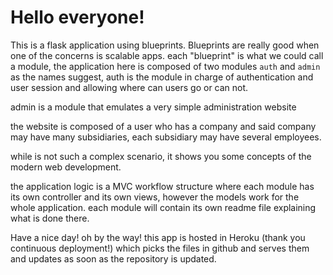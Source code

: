 # Hello everyone!
This is a flask application using blueprints.
Blueprints are really good when one of the concerns is scalable apps.
each "blueprint" is what we could call a module, the application here is composed of two modules
`auth` and `admin` as the names suggest, auth is the module in charge of authentication and user session and allowing
where can users go or can not.

admin is a module that emulates a very simple administration website

the website is composed of a user who has a company and said company may have many subsidiaries, each subsidiary may have several employees.

while is not such a complex scenario, it shows you some concepts of the modern web development.

the application logic is a MVC workflow structure
where each module has its own controller and its own views, however the models work for the whole application.
each module will contain its own readme file explaining what is done there.

Have a nice day! oh by the way! this app is hosted in Heroku (thank you continuous deployment!)
which picks the files in github and serves them and updates as soon as the repository is updated.
